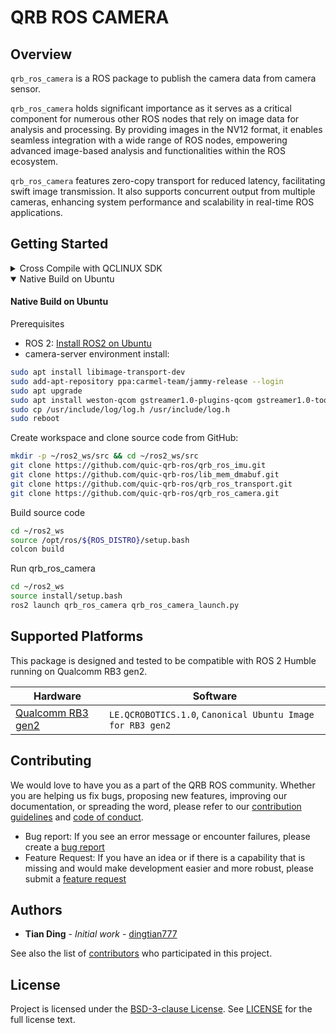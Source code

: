 # QRB ROS CAMERA

## Overview

`qrb_ros_camera` is a ROS package to publish the camera data from camera sensor.

`qrb_ros_camera` holds significant importance as it serves as a critical component for numerous other ROS nodes that 
rely on image data for analysis and processing. By providing images in the NV12 format, it enables seamless integration 
with a wide range of ROS nodes, empowering advanced image-based analysis and functionalities within the ROS ecosystem.

`qrb_ros_camera` features zero-copy transport for reduced latency, facilitating swift image transmission. It also 
supports concurrent output from multiple cameras, enhancing system performance and scalability in real-time ROS 
applications.

## Getting Started

<details><summary>Cross Compile with QCLINUX SDK</summary>

#### Cross Compile with QCLINUX SDK

Setup QCLINUX SDK environments:
- Reference [QRB ROS Documents: Getting Started](https://quic-qrb-ros.github.io/getting_started/environment_setup.html)

Create workspace in QCLINUX SDK environment and clone source code

```bash
mkdir -p <qirp_decompressed_workspace>/qirp-sdk/ros_ws
cd <qirp_decompressed_workspace>/qirp-sdk/ros_ws
git clone https://github.com/quic-qrb-ros/qrb_ros_imu.git
git clone https://github.com/quic-qrb-ros/lib_mem_dmabuf.git
git clone https://github.com/quic-qrb-ros/qrb_ros_transport.git
git clone https://github.com/quic-qrb-ros/qrb_ros_camera.git
```

Build source code with QCLINUX SDK

```bash
export AMENT_PREFIX_PATH="${OECORE_TARGET_SYSROOT}/usr;${OECORE_NATIVE_SYSROOT}/usr"
export PYTHONPATH=${PYTHONPATH}:${OECORE_TARGET_SYSROOT}/usr/lib/python3.10/site-packages

colcon build --merge-install --cmake-args \
    -DPython3_ROOT_DIR=${OECORE_TARGET_SYSROOT}/usr \
    -DPython3_NumPy_INCLUDE_DIR=${OECORE_TARGET_SYSROOT}/usr/lib/python3.10/site-packages/numpy/core/include \
    -DSYSROOT_LIBDIR=${OECORE_TARGET_SYSROOT}/usr/lib \
    -DSYSROOT_INCDIR=${OECORE_TARGET_SYSROOT}/usr/include \
    -DPYTHON_SOABI=cpython-310-aarch64-linux-gnu -DCMAKE_STAGING_PREFIX=$(pwd)/install \
    -DCMAKE_PREFIX_PATH=$(pwd)/install/share \
    -DBUILD_TESTING=OFF
```

Install ROS package to device

```bash
cd <qirp_decompressed_workspace>/qirp-sdk/ros_ws/install
tar czvf qrb_ros_camera.tar.gz include lib share
scp qrb_ros_camera.tar.gz root@[ip-addr]:/opt/
ssh ssh root@[ip-addr]
(ssh) tar -zxf /opt/qrb_ros_camera.tar.gz -C /opt/qcom/qirp-sdk/usr/
```

Login to device and run

```bash
ssh root@[ip-addr]
(ssh) export HOME=/opt
(ssh) source /usr/bin/ros_setup.bash
(ssh) source /opt/qcom/qirp-sdk/qirp-setup.sh
(ssh) ros2 launch qrb_ros_camera qrb_ros_camera_launch.py
```

</details>

<details open><summary>Native Build on Ubuntu</summary>

#### Native Build on Ubuntu

Prerequisites

- ROS 2: [Install ROS2 on Ubuntu](https://docs.ros.org/en/humble/Installation/Ubuntu-Install-Debs.html)
- camera-server environment install:
```bash
sudo apt install libimage-transport-dev
sudo add-apt-repository ppa:carmel-team/jammy-release --login
sudo apt upgrade
sudo apt install weston-qcom gstreamer1.0-plugins-qcom gstreamer1.0-tools camxapi-kt libqmmf-dev syslog-plumber-dev
sudo cp /usr/include/log/log.h /usr/include/log.h
sudo reboot
```
Create workspace and clone source code from GitHub:

```bash
mkdir -p ~/ros2_ws/src && cd ~/ros2_ws/src
git clone https://github.com/quic-qrb-ros/qrb_ros_imu.git
git clone https://github.com/quic-qrb-ros/lib_mem_dmabuf.git
git clone https://github.com/quic-qrb-ros/qrb_ros_transport.git
git clone https://github.com/quic-qrb-ros/qrb_ros_camera.git
```
Build source code

```bash
cd ~/ros2_ws
source /opt/ros/${ROS_DISTRO}/setup.bash
colcon build
```

Run qrb_ros_camera

```bash
cd ~/ros2_ws
source install/setup.bash
ros2 launch qrb_ros_camera qrb_ros_camera_launch.py
```

</details>

## Supported Platforms

This package is designed and tested to be compatible with ROS 2 Humble running on Qualcomm RB3 gen2.

| Hardware                                                     | Software          |
| ------------------------------------------------------------ | ----------------- |
| [Qualcomm RB3 gen2](https://www.qualcomm.com/developer/hardware/rb3-gen-2-development-kit) | `LE.QCROBOTICS.1.0`, `Canonical Ubuntu Image for RB3 gen2` |

## Contributing

We would love to have you as a part of the QRB ROS community. Whether you are helping us fix bugs, proposing new features, improving our documentation, or spreading the word, please refer to our [contribution guidelines](./CONTRIBUTING.md) and [code of conduct](./CODE_OF_CONDUCT.md).

- Bug report: If you see an error message or encounter failures, please create a [bug report](../../issues)
- Feature Request: If you have an idea or if there is a capability that is missing and would make development easier and more robust, please submit a [feature request](../../issues)

## Authors

* **Tian Ding** - *Initial work* - [dingtian777](https://github.com/dingtian777)

See also the list of [contributors](https://github.com/your/project/contributors) who participated in this project.

## License

Project is licensed under the [BSD-3-clause License](https://spdx.org/licenses/BSD-3-Clause.html). See [LICENSE](./LICENSE) for the full license text.

